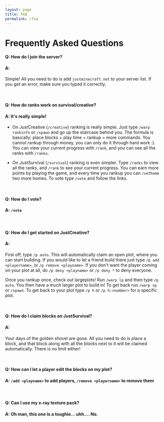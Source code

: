 ```yaml
---
layout: page
title: FAQ
permalink: /faq
---
```


# Frequently Asked Questions

#### **Q:** How do I join the server?
#### **A:**
Simple! All you need to do is add `justminecraft.net` to your server list. If you get an error, make sure you typed it correctly.

<br>

#### **Q:** How do ranks work on survival/creative?
#### **A:** It's really simple!

- On JustCreative (`/creative`) ranking is really simple. Just type `/warp rankinfo` or `/spawn` and go up the staircase behind you. The formula is basically: place blocks + play time = rankup = more commands. You cannot rankup through money, you can only do it through hard work :). You can view your current progress with `/rank`, and you can see all the ranks with `/ranks`.

- On JustSurvival (`/survival`) ranking is even simpler. Type `/ranks` to view all the ranks, and `/rank` to see your current progress. You can earn more points by playing the game, and every time you rankup you can `/sethome` two more homes. To vote type `/vote` and follow the links.

<br>

#### **Q:** How do I vote?
#### **A:** `/vote`

<br>

#### **Q:** How do I get started on JustCreative?
#### **A:**
First off, type `/p auto`. This will automatically claim an open plot, where you can start building. If you would like to let a friend build there just type `/p add <playername>`, or `/p remove <playname>`. If you don't want the player coming on your plot at all, do `/p deny <playname>` or `/p deny *` to deny everyone.

Once you rankup once, check out largeplots! Run `/warp lp` and then type `/p auto`. You then have a much larger plot to build in! To get back run `/warp sp` or `/spawn`. To get back to your plot type `/p h` or `/p h:<number>` for a specific plot.

<br>

#### **Q:** How do I claim blocks on JustSurvival?
#### **A:** 
Your days of the golden shovel are gone. All you need to do is place a block, and that block along with all the blocks next to it will be claimed automatically. There is no limit either!

<br>

#### **Q:** How can I let a player edit the blocks on my plot?
#### **A:** `/add <playname>` to add players, `/remove <playername>` to remove them

<br>

#### **Q:** Can I use my x-ray texture pack?
#### **A:** Oh man, this one is a toughie... uhh.... **No.**

<br>